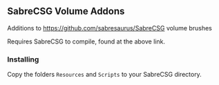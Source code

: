 ## SabreCSG Volume Addons
Additions to https://github.com/sabresaurus/SabreCSG volume brushes

Requires SabreCSG to compile, found at the above link.

### Installing
Copy the folders `Resources` and `Scripts` to your SabreCSG directory. 
